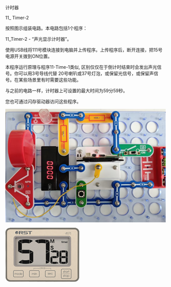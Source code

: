 计时器

11_ Timer-2

按照图示组装电路。本电路包括1个程序：

11_Timer-2 - “声光显示计时器”。

使用USB线将111号模块连接到电脑并上传程序。上传程序后，断开连接，把15号电源开关拨到ON位置。

本程序运行原理与程序11-Time-1类似, 区别仅仅在于倒计时结束时会发出声光信号。你可以用3号导线代替 20号喇叭或37号灯泡，或保留光信号，或保留声信号。在某些场景里有时需要这些功能。

与之前的电路一样，计时器上可设置的最大时间为59分59秒。

您也可通过闪存驱动器访问这些程序。

![](091p1.jpg)

![](091p2.png)
